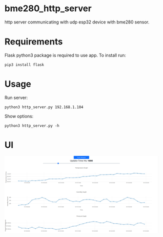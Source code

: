 # bme280_http_server
http server communicating with udp esp32 device with bme280 sensor.

# Requirements

Flask python3 package is required to use app.
To install run:
```
pip3 install flask
```

# Usage

Run server:
```
python3 http_server.py 192.168.1.104
```
Show options:
```
python3 http_server.py -h
```
# UI

![alt text](docs/screenshot.png "html page screenshot")
